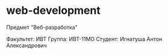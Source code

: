 # web-development
Предмет "Веб-разработка"

Факультет: ИВТ
Группа: ИВТ-11МО
Студент: Игнатуша Антон Александрович
